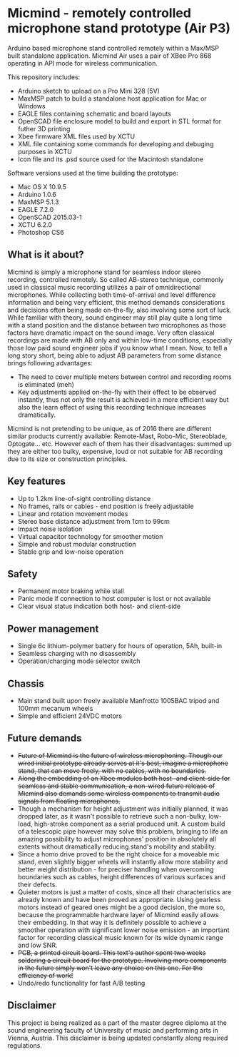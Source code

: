 # Micmind - remotely controlled microphone stand prototype (Air P3)
Arduino based microphone stand controlled remotely within a Max/MSP built standalone application. Micmind Air uses a pair of XBee Pro 868 operating in API mode for wireless communication.

This repository includes:
* Arduino sketch to upload on a Pro Mini 328 (5V)
* MaxMSP patch to build a standalone host application for Mac or Windows
* EAGLE files containing schematic and board layouts
* OpenSCAD file enclosure model to build and export in STL format for futher 3D printing
* Xbee firmware XML files used by XCTU
* XML file containing some commands for developing and debuging purposes in XCTU
* Icon file and its .psd source used for the Macintosh standalone

Software versions used at the time building the prototype:
* Mac OS X 10.9.5
* Arduino 1.0.6
* MaxMSP 5.1.3
* EAGLE 7.2.0
* OpenSCAD 2015.03-1
* XCTU 6.2.0
* Photoshop CS6

## What is it about?

Micmind is simply a microphone stand for seamless indoor stereo recording, controlled remotely. So called AB-stereo technique, commonly used in classical music recording utilizes a pair of omnidirectional microphones. While collecting both time-of-arrival and level difference information and being very efficient, this method demands considerations and decisions often being made on-the-fly, also involving some sort of luck. While familiar with theory, sound engineer may still play quite a long time with a stand position and the distance between two microphones as those factors have dramatic impact on the sound image. Very often classical recordings are made with AB only and within low-time conditions, especially those low paid sound engineer jobs if you know what I mean. Now, to tell a long story short, being able to adjust AB parameters from some distance brings following advantages:
* The need to cover multiple meters between control and recording rooms is eliminated (meh)
* Key adjustments applied on-the-fly with their effect to be observed instantly, thus not only the result is achieved in a more efficient way but also the learn effect of using this recording technique increases dramatically.

Micmind is not pretending to be unique, as of 2016 there are different similar products currently available: Remote-Mast, Robo-Mic, Stereoblade, Optogate... etc. However each of them has their disadvantages: summed up they are either too bulky, expensive, loud or not suitable for AB recording due to its size or construction principles.

## Key features
* Up to 1.2km line-of-sight controlling distance
* No frames, rails or cables - end position is freely adjustable
* Linear and rotation movement modes
* Stereo base distance adjustment from 1cm to 99cm
* Impact noise isolation
* Virtual capacitor technology for smoother motion
* Simple and robust modular construction
* Stable grip and low-noise operation

## Safety
* Permanent motor braking while stall
* Panic mode if connection to host computer is lost or not available
* Clear visual status indication both host- and client-side

## Power management
* Single 6c lithium-polymer battery for hours of operation, 5Ah, built-in
* Seamless charging with no disassembly
* Operation/charging mode selector switch

## Chassis
* Main stand built upon freely available Manfrotto 1005BAC tripod and 100mm mecanum wheels
* Simple and efficient 24VDC motors

## Future demands
* ~~Future of Micmind is the future of wireless microphoning. Though our wired initial prototype already serves at it's best, imagine a microphone stand, that can move freely, with no cables, with no boundaries.~~
* ~~Along the embedding of an Xbee modules both host- and client-side for seamless and stable communication, a non-wired future release of Micmind also demands some wireless components to transmit audio signals from floating microphones.~~
* Though a mechanism for height adjustment was initially planned, it was dropped later, as it wasn't possible to retrieve such a non-bulky, low-load, high-stroke component as a serial produced unit. A custom build of a telescopic pipe however may solve this problem, bringing to life an amazing possibility to adjust microphones' position in absolutely all extents without dramatically reducing stand's mobility and stability. 
* Since a homo drive proved to be the right choice for a moveable mic stand, even slightly bigger wheels will instantly allow more stability and better weight distribution - for preciser handling when overcoming boundaries such as cables, height differences of various surfaces and their defects.
* Quieter motors is just a matter of costs, since all their characteristics are already known and have been proved as appropriate. Using gearless motors instead of geared ones might be a good decision, the more so, because the programmable hardware layer of Micmind easily allows their embedding. In that way it is definitely possible to achieve a smoother operation with significant lower noise emission - an important factor for recording classical music known for its wide dynamic range and low SNR.
* ~~PCB, a printed circuit board. This text's author spent two weeks soldering a circuit board for the prototype. Involving more components in the future simply won't leave any choice on this one. For the efficiency of work!~~
* Undo/redo functionality for fast A/B testing

## Disclaimer
This project is being realized as a part of the master degree diploma at the sound engineering faculty of University of music and performing arts in Vienna, Austria.
This disclaimer is being updated constantly along required regulations.
